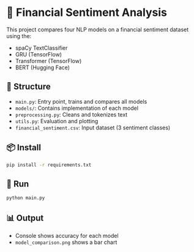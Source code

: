 # 🧠 Financial Sentiment Analysis

This project compares four NLP models on a financial sentiment dataset using the:

- spaCy TextClassifier
- GRU (TensorFlow)
- Transformer (TensorFlow)
- BERT (Hugging Face)

## 📁 Structure

- `main.py`: Entry point, trains and compares all models
- `models/`: Contains implementation of each model
- `preprocessing.py`: Cleans and tokenizes text
- `utils.py`: Evaluation and plotting
- `financial_sentiment.csv`: Input dataset (3 sentiment classes)

## 📦 Install

```bash
pip install -r requirements.txt
```

## 🚀 Run

```bash
python main.py
```

## 📊 Output

- Console shows accuracy for each model
- `model_comparison.png` shows a bar chart
